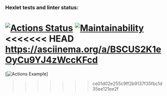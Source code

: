 ### Hexlet tests and linter status:
[![Actions Status](https://github.com/apassionado/python-project-lvl1/workflows/hexlet-check/badge.svg)](https://github.com/apassionado/python-project-lvl1/actions)
[![Maintainability](https://api.codeclimate.com/v1/badges/afed910350880ec170a3/maintainability)](https://codeclimate.com/github/apassionado/python-project-lvl1/maintainability)
<<<<<<< HEAD
https://asciinema.org/a/BSCUS2K1eOyCu9YJ4zWccKFcd
=======
[![Actions Example](https://github.com/apassionado/python-project-lvl1/actions/workflows/pyci.yml/badge.svg)]
>>>>>>> ce01d02e255c9ff2b9137f35fbc1d35ee121ee2f

